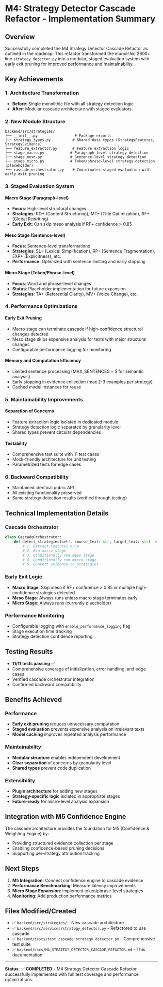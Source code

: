 # M4: Strategy Detector Cascade Refactor - Implementation Summary

## Overview
Successfully completed the M4 Strategy Detector Cascade Refactor as outlined in the roadmap. This refactor transformed the monolithic 2600+ line `strategy_detector.py` into a modular, staged evaluation system with early exit pruning for improved performance and maintainability.

## Key Achievements

### 1. Architecture Transformation
- **Before**: Single monolithic file with all strategy detection logic
- **After**: Modular cascade architecture with staged evaluators

### 2. New Module Structure
```
backend/src/strategies/
├── __init__.py                 # Package exports
├── strategy_types.py          # Shared data types (StrategyFeatures, StrategyEvidence)
├── feature_extractor.py       # Feature extraction logic
├── stage_macro.py            # Paragraph-level strategy detection
├── stage_meso.py             # Sentence-level strategy detection
├── stage_micro.py            # Token/phrase-level strategy detection (placeholder)
└── cascade_orchestrator.py    # Coordinates staged evaluation with early exit pruning
```

### 3. Staged Evaluation System

#### Macro Stage (Paragraph-level)
- **Focus**: High-level structural changes
- **Strategies**: RD+ (Content Structuring), MT+ (Title Optimization), RF+ (Global Rewriting)
- **Early Exit**: Can skip meso analysis if RF+ confidence > 0.85

#### Meso Stage (Sentence-level)
- **Focus**: Sentence-level transformations
- **Strategies**: SL+ (Lexical Simplification), RP+ (Sentence Fragmentation), EXP+ (Explicitness), etc.
- **Performance**: Optimized with sentence limiting and early stopping

#### Micro Stage (Token/Phrase-level)
- **Focus**: Word and phrase-level changes
- **Status**: Placeholder implementation for future expansion
- **Strategies**: TA+ (Referential Clarity), MV+ (Voice Change), etc.

### 4. Performance Optimizations

#### Early Exit Pruning
- Macro stage can terminate cascade if high-confidence structural changes detected
- Meso stage skips expensive analysis for texts with major structural changes
- Configurable performance logging for monitoring

#### Memory and Computation Efficiency
- Limited sentence processing (MAX_SENTENCES = 5 for semantic analysis)
- Early stopping in evidence collection (max 2-3 examples per strategy)
- Cached model instances for reuse

### 5. Maintainability Improvements

#### Separation of Concerns
- Feature extraction logic isolated in dedicated module
- Strategy detection logic separated by granularity level
- Shared types prevent circular dependencies

#### Testability
- Comprehensive test suite with 11 test cases
- Mock-friendly architecture for unit testing
- Parametrized tests for edge cases

### 6. Backward Compatibility
- Maintained identical public API
- All existing functionality preserved
- Same strategy detection results (verified through testing)

## Technical Implementation Details

### Cascade Orchestrator
```python
class CascadeOrchestrator:
    def detect_strategies(self, source_text: str, target_text: str) -> List[SimplificationStrategy]:
        # 1. Extract features once
        # 2. Run macro stage
        # 3. Conditionally run meso stage
        # 4. Conditionally run micro stage
        # 5. Convert evidence to strategies
```

### Early Exit Logic
- **Macro Stage**: Skip meso if RF+ confidence > 0.85 or multiple high-confidence strategies detected
- **Meso Stage**: Always runs unless macro stage terminates early
- **Micro Stage**: Always runs (currently placeholder)

### Performance Monitoring
- Configurable logging with `enable_performance_logging` flag
- Stage execution time tracking
- Strategy detection confidence reporting

## Testing Results
- **11/11 tests passing** ✅
- Comprehensive coverage of initialization, error handling, and edge cases
- Verified cascade orchestrator integration
- Confirmed backward compatibility

## Benefits Achieved

### Performance
- **Early exit pruning** reduces unnecessary computation
- **Staged evaluation** prevents expensive analysis on irrelevant texts
- **Model caching** improves repeated analysis performance

### Maintainability
- **Modular structure** enables independent development
- **Clear separation** of concerns by granularity level
- **Shared types** prevent code duplication

### Extensibility
- **Plugin architecture** for adding new stages
- **Strategy-specific logic** isolated in appropriate stages
- **Future-ready** for micro-level analysis expansion

## Integration with M5 Confidence Engine
The cascade architecture provides the foundation for M5 (Confidence & Weighting Engine) by:
- Providing structured evidence collection per stage
- Enabling confidence-based pruning decisions
- Supporting per-strategy attribution tracking

## Next Steps
1. **M5 Integration**: Connect confidence engine to cascade evidence
2. **Performance Benchmarking**: Measure latency improvements
3. **Micro Stage Expansion**: Implement token/phrase-level strategies
4. **Monitoring**: Add production performance metrics

## Files Modified/Created
- ✅ `backend/src/strategies/` - New cascade architecture
- ✅ `backend/src/services/strategy_detector.py` - Refactored to use cascade
- ✅ `backend/tests/test_cascade_strategy_detector.py` - Comprehensive test suite
- ✅ `backend/docs/M4_STRATEGY_DETECTOR_CASCADE_REFACTOR.md` - This documentation

---
**Status**: ✅ **COMPLETED** - M4 Strategy Detector Cascade Refactor successfully implemented with full test coverage and performance optimizations.
